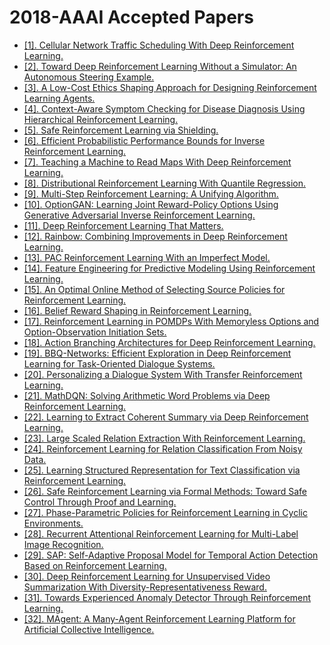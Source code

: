 # 2018-AAAI Accepted Papers

- [[1]. Cellular Network Traffic Scheduling With Deep Reinforcement Learning.](https://web.archive.org/web/*/https://www.aaai.org/ocs/index.php/AAAI/AAAI18/paper/view/16638)
 - [[2]. Toward Deep Reinforcement Learning Without a Simulator: An Autonomous Steering Example.](https://web.archive.org/web/*/https://www.aaai.org/ocs/index.php/AAAI/AAAI18/paper/view/16929)
 - [[3]. A Low-Cost Ethics Shaping Approach for Designing Reinforcement Learning Agents.](https://web.archive.org/web/*/https://www.aaai.org/ocs/index.php/AAAI/AAAI18/paper/view/16195)
 - [[4]. Context-Aware Symptom Checking for Disease Diagnosis Using Hierarchical Reinforcement Learning.](https://web.archive.org/web/*/https://www.aaai.org/ocs/index.php/AAAI/AAAI18/paper/view/17130)
 - [[5]. Safe Reinforcement Learning via Shielding.](https://web.archive.org/web/*/https://www.aaai.org/ocs/index.php/AAAI/AAAI18/paper/view/17211)
 - [[6]. Efficient Probabilistic Performance Bounds for Inverse Reinforcement Learning.](https://web.archive.org/web/*/https://www.aaai.org/ocs/index.php/AAAI/AAAI18/paper/view/16969)
 - [[7]. Teaching a Machine to Read Maps With Deep Reinforcement Learning.](https://web.archive.org/web/*/https://www.aaai.org/ocs/index.php/AAAI/AAAI18/paper/view/16387)
 - [[8]. Distributional Reinforcement Learning With Quantile Regression.](https://web.archive.org/web/*/https://www.aaai.org/ocs/index.php/AAAI/AAAI18/paper/view/17184)
 - [[9]. Multi-Step Reinforcement Learning: A Unifying Algorithm.](https://web.archive.org/web/*/https://www.aaai.org/ocs/index.php/AAAI/AAAI18/paper/view/16294)
 - [[10]. OptionGAN: Learning Joint Reward-Policy Options Using Generative Adversarial Inverse Reinforcement Learning.](https://web.archive.org/web/*/https://www.aaai.org/ocs/index.php/AAAI/AAAI18/paper/view/17098)
 - [[11]. Deep Reinforcement Learning That Matters.](https://web.archive.org/web/*/https://www.aaai.org/ocs/index.php/AAAI/AAAI18/paper/view/16669)
 - [[12]. Rainbow: Combining Improvements in Deep Reinforcement Learning.](https://web.archive.org/web/*/https://www.aaai.org/ocs/index.php/AAAI/AAAI18/paper/view/17204)
 - [[13]. PAC Reinforcement Learning With an Imperfect Model.](https://web.archive.org/web/*/https://www.aaai.org/ocs/index.php/AAAI/AAAI18/paper/view/16052)
 - [[14]. Feature Engineering for Predictive Modeling Using Reinforcement Learning.](https://web.archive.org/web/*/https://www.aaai.org/ocs/index.php/AAAI/AAAI18/paper/view/16564)
 - [[15]. An Optimal Online Method of Selecting Source Policies for Reinforcement Learning.](https://web.archive.org/web/*/https://www.aaai.org/ocs/index.php/AAAI/AAAI18/paper/view/16800)
 - [[16]. Belief Reward Shaping in Reinforcement Learning.](https://web.archive.org/web/*/https://www.aaai.org/ocs/index.php/AAAI/AAAI18/paper/view/16912)
 - [[17]. Reinforcement Learning in POMDPs With Memoryless Options and Option-Observation Initiation Sets.](https://web.archive.org/web/*/https://www.aaai.org/ocs/index.php/AAAI/AAAI18/paper/view/16101)
 - [[18]. Action Branching Architectures for Deep Reinforcement Learning.](https://web.archive.org/web/*/https://www.aaai.org/ocs/index.php/AAAI/AAAI18/paper/view/17222)
 - [[19]. BBQ-Networks: Efficient Exploration in Deep Reinforcement Learning for Task-Oriented Dialogue Systems.](https://web.archive.org/web/*/https://www.aaai.org/ocs/index.php/AAAI/AAAI18/paper/view/16189)
 - [[20]. Personalizing a Dialogue System With Transfer Reinforcement Learning.](https://web.archive.org/web/*/https://www.aaai.org/ocs/index.php/AAAI/AAAI18/paper/view/16104)
 - [[21]. MathDQN: Solving Arithmetic Word Problems via Deep Reinforcement Learning.](https://web.archive.org/web/*/https://www.aaai.org/ocs/index.php/AAAI/AAAI18/paper/view/16749)
 - [[22]. Learning to Extract Coherent Summary via Deep Reinforcement Learning.](https://web.archive.org/web/*/https://www.aaai.org/ocs/index.php/AAAI/AAAI18/paper/view/16838)
 - [[23]. Large Scaled Relation Extraction With Reinforcement Learning.](https://web.archive.org/web/*/https://www.aaai.org/ocs/index.php/AAAI/AAAI18/paper/view/16257)
 - [[24]. Reinforcement Learning for Relation Classification From Noisy Data.](https://web.archive.org/web/*/https://www.aaai.org/ocs/index.php/AAAI/AAAI18/paper/view/17151)
 - [[25]. Learning Structured Representation for Text Classification via Reinforcement Learning.](https://web.archive.org/web/*/https://www.aaai.org/ocs/index.php/AAAI/AAAI18/paper/view/16537)
 - [[26]. Safe Reinforcement Learning via Formal Methods: Toward Safe Control Through Proof and Learning.](https://web.archive.org/web/*/https://www.aaai.org/ocs/index.php/AAAI/AAAI18/paper/view/17376)
 - [[27]. Phase-Parametric Policies for Reinforcement Learning in Cyclic Environments.](https://web.archive.org/web/*/https://www.aaai.org/ocs/index.php/AAAI/AAAI18/paper/view/17251)
 - [[28]. Recurrent Attentional Reinforcement Learning for Multi-Label Image Recognition.](https://web.archive.org/web/*/https://www.aaai.org/ocs/index.php/AAAI/AAAI18/paper/view/16654)
 - [[29]. SAP: Self-Adaptive Proposal Model for Temporal Action Detection Based on Reinforcement Learning.](https://web.archive.org/web/*/https://www.aaai.org/ocs/index.php/AAAI/AAAI18/paper/view/16109)
 - [[30]. Deep Reinforcement Learning for Unsupervised Video Summarization With Diversity-Representativeness Reward.](https://web.archive.org/web/*/https://www.aaai.org/ocs/index.php/AAAI/AAAI18/paper/view/16395)
 - [[31]. Towards Experienced Anomaly Detector Through Reinforcement Learning.](https://web.archive.org/web/*/https://www.aaai.org/ocs/index.php/AAAI/AAAI18/paper/view/16048)
 - [[32]. MAgent: A Many-Agent Reinforcement Learning Platform for Artificial Collective Intelligence.](https://web.archive.org/web/*/https://www.aaai.org/ocs/index.php/AAAI/AAAI18/paper/view/16459)

